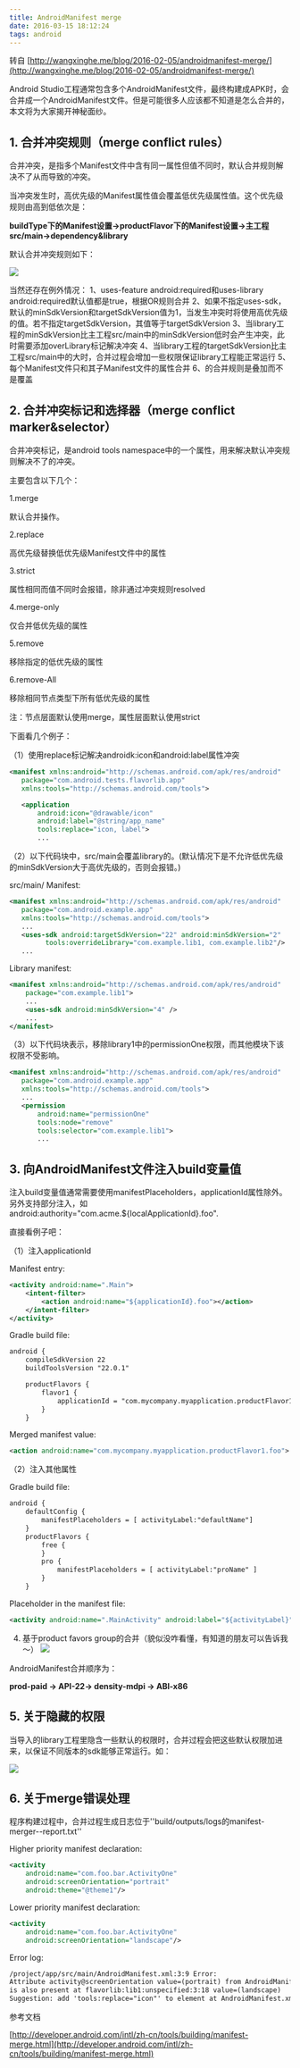 ```yaml
---
title: AndroidManifest merge
date: 2016-03-15 18:12:24
tags: android
---
```

转自 [http://wangxinghe.me/blog/2016-02-05/androidmanifest-merge/](http://wangxinghe.me/blog/2016-02-05/androidmanifest-merge/)

Android Studio工程通常包含多个AndroidManifest文件，最终构建成APK时，会合并成一个AndroidManifest文件。但是可能很多人应该都不知道是怎么合并的，本文将为大家揭开神秘面纱。

## 1. 合并冲突规则（merge conflict rules）

合并冲突，是指多个Manifest文件中含有同一属性但值不同时，默认合并规则解决不了从而导致的冲突。

当冲突发生时，高优先级的Manifest属性值会覆盖低优先级属性值。这个优先级规则由高到低依次是：

**buildType下的Manifest设置->productFlavor下的Manifest设置->主工程src/main->dependency&library**

默认合并冲突规则如下：

![](http://wangxinghe.me/image/2016-02-05-manifest-merge/default_merge_conflict_rules.png)

当然还存在例外情况：
1、uses-feature android:required和uses-library android:required默认值都是true，根据OR规则合并
2、如果不指定uses-sdk，默认的minSdkVersion和targetSdkVersion值为1，当发生冲突时将使用高优先级的值。若不指定targetSdkVersion，其值等于targetSdkVersion
3、当library工程的minSdkVersion比主工程src/main中的minSdkVersion低时会产生冲突，此时需要添加overLibrary标记解决冲突
4、当library工程的targetSdkVersion比主工程src/main中的大时，合并过程会增加一些权限保证library工程能正常运行
5、每个Manifest文件只和其子Manifest文件的属性合并
6、<intent-filter>的合并规则是叠加而不是覆盖

## 2. 合并冲突标记和选择器（merge conflict marker&selector）

合并冲突标记，是android tools namespace中的一个属性，用来解决默认冲突规则解决不了的冲突。

主要包含以下几个：

1.merge

默认合并操作。

2.replace

高优先级替换低优先级Manifest文件中的属性

3.strict

属性相同而值不同时会报错，除非通过冲突规则resolved

4.merge-only

仅合并低优先级的属性

5.remove

移除指定的低优先级的属性

6.remove-All

移除相同节点类型下所有低优先级的属性

注：节点层面默认使用merge，属性层面默认使用strict

下面看几个例子：

（1）使用replace标记解决androidk:icon和android:label属性冲突
``` Xml
<manifest xmlns:android="http://schemas.android.com/apk/res/android"
   package="com.android.tests.flavorlib.app"
   xmlns:tools="http://schemas.android.com/tools">

   <application
       android:icon="@drawable/icon"
       android:label="@string/app_name"
       tools:replace="icon, label">
       ...
```
（2）以下代码块中，src/main会覆盖library的<uses-sdk>。(默认情况下是不允许低优先级的minSdkVersion大于高优先级的，否则会报错。)

src/main/ Manifest:
``` Xml
<manifest xmlns:android="http://schemas.android.com/apk/res/android"
   package="com.android.example.app"
   xmlns:tools="http://schemas.android.com/tools">
   ...
   <uses-sdk android:targetSdkVersion="22" android:minSdkVersion="2"
         tools:overrideLibrary="com.example.lib1, com.example.lib2"/>
   ...
```

Library manifest:
``` Xml
<manifest xmlns:android="http://schemas.android.com/apk/res/android"
    package="com.example.lib1">
    ...
    <uses-sdk android:minSdkVersion="4" />
    ...
</manifest>
```

（3）以下代码块表示，移除library1中的permissionOne权限，而其他模块下该权限不受影响。
``` Xml
<manifest xmlns:android="http://schemas.android.com/apk/res/android"
   package="com.android.example.app"
   xmlns:tools="http://schemas.android.com/tools">
   ...
   <permission
       android:name="permissionOne"
       tools:node="remove"
       tools:selector="com.example.lib1">
       ...
```

## 3. 向AndroidManifest文件注入build变量值
注入build变量值通常需要使用manifestPlaceholders，applicationId属性除外。另外支持部分注入，如android:authority="com.acme.${localApplicationId}.foo".

直接看例子吧：

（1）注入applicationId

Manifest entry:
``` Xml
<activity android:name=".Main">
    <intent-filter>
        <action android:name="${applicationId}.foo"></action>
    </intent-filter>
</activity>
```
Gradle build file:
``` Xml
android {
    compileSdkVersion 22
    buildToolsVersion "22.0.1"

    productFlavors {
        flavor1 {
            applicationId = "com.mycompany.myapplication.productFlavor1"
        }
    }
```
Merged manifest value:

``` Xml
<action android:name="com.mycompany.myapplication.productFlavor1.foo">
```
（2）注入其他属性

Gradle build file:
``` Xml
android {
    defaultConfig {
        manifestPlaceholders = [ activityLabel:"defaultName"]
    }
    productFlavors {
        free {
        }
        pro {
            manifestPlaceholders = [ activityLabel:"proName" ]
        }
    }
```
Placeholder in the manifest file:
``` Xml
<activity android:name=".MainActivity" android:label="${activityLabel}" >
```
4. 基于product favors group的合并（貌似没咋看懂，有知道的朋友可以告诉我～）
![](http://wangxinghe.me/image/2016-02-05-manifest-merge/manifest_merge_across_product_flovor_group.png)

AndroidManifest合并顺序为：

**prod-paid -> API-22-> density-mdpi -> ABI-x86**

## 5. 关于隐藏的权限
当导入的library工程里隐含一些默认的权限时，合并过程会把这些默认权限加进来，以保证不同版本的sdk能够正常运行。如：

![](http://wangxinghe.me/image/2016-02-05-manifest-merge/sdk_version_permission.png)

## 6. 关于merge错误处理

程序构建过程中，合并过程生成日志位于''build/outputs/logs的manifest-merger-<productFlavor>-report.txt''

Higher priority manifest declaration:
``` Xml
<activity
    android:name="com.foo.bar.ActivityOne"
    android:screenOrientation="portrait"
    android:theme="@theme1"/>
```

Lower priority manifest declaration:

``` Xml
<activity
    android:name="com.foo.bar.ActivityOne"
    android:screenOrientation="landscape"/>
```
Error log:

``` Xml
/project/app/src/main/AndroidManifest.xml:3:9 Error:
Attribute activity@screenOrientation value=(portrait) from AndroidManifest.xml:3:9
is also present at flavorlib:lib1:unspecified:3:18 value=(landscape)
Suggestion: add 'tools:replace="icon"' to element at AndroidManifest.xml:1:5 to override
```
参考文档

[http://developer.android.com/intl/zh-cn/tools/building/manifest-merge.html](http://developer.android.com/intl/zh-cn/tools/building/manifest-merge.html)
